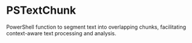 # PSTextChunk
PowerShell function to segment text into overlapping chunks, facilitating context-aware text processing and analysis.
